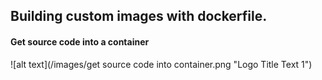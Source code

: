 ## Building custom images with dockerfile.

#### Get source code into a container
![alt text](/images/get source code into container.png "Logo Title Text 1")
